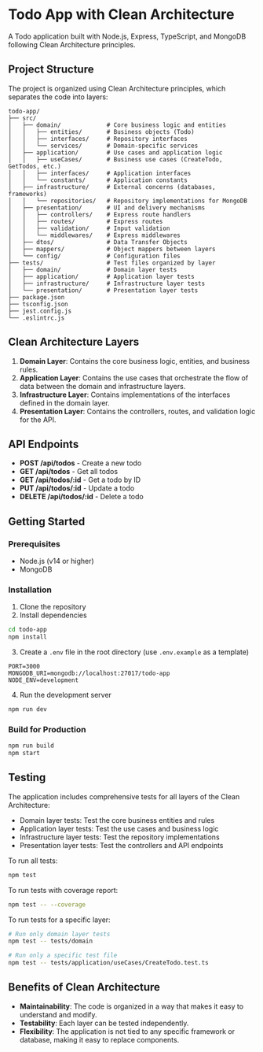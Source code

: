 # Todo App with Clean Architecture

A Todo application built with Node.js, Express, TypeScript, and MongoDB following Clean Architecture principles.

## Project Structure

The project is organized using Clean Architecture principles, which separates the code into layers:

```
todo-app/
├── src/
│   ├── domain/             # Core business logic and entities
│   │   ├── entities/       # Business objects (Todo)
│   │   ├── interfaces/     # Repository interfaces
│   │   └── services/       # Domain-specific services
│   ├── application/        # Use cases and application logic
│   │   ├── useCases/       # Business use cases (CreateTodo, GetTodos, etc.)
│   │   ├── interfaces/     # Application interfaces
│   │   └── constants/      # Application constants
│   ├── infrastructure/     # External concerns (databases, frameworks)
│   │   └── repositories/   # Repository implementations for MongoDB
│   ├── presentation/       # UI and delivery mechanisms
│   │   ├── controllers/    # Express route handlers
│   │   ├── routes/         # Express routes
│   │   ├── validation/     # Input validation
│   │   └── middlewares/    # Express middlewares
│   ├── dtos/               # Data Transfer Objects
│   ├── mappers/            # Object mappers between layers
│   └── config/             # Configuration files
├── tests/                  # Test files organized by layer
│   ├── domain/             # Domain layer tests
│   ├── application/        # Application layer tests
│   ├── infrastructure/     # Infrastructure layer tests
│   └── presentation/       # Presentation layer tests
├── package.json
├── tsconfig.json
├── jest.config.js
└── .eslintrc.js
```

## Clean Architecture Layers

1. **Domain Layer**: Contains the core business logic, entities, and business rules.
2. **Application Layer**: Contains the use cases that orchestrate the flow of data between the domain and infrastructure layers.
3. **Infrastructure Layer**: Contains implementations of the interfaces defined in the domain layer.
4. **Presentation Layer**: Contains the controllers, routes, and validation logic for the API.

## API Endpoints

- **POST /api/todos** - Create a new todo
- **GET /api/todos** - Get all todos
- **GET /api/todos/:id** - Get a todo by ID
- **PUT /api/todos/:id** - Update a todo
- **DELETE /api/todos/:id** - Delete a todo

## Getting Started

### Prerequisites

- Node.js (v14 or higher)
- MongoDB

### Installation

1. Clone the repository
2. Install dependencies

```bash
cd todo-app
npm install
```

3. Create a `.env` file in the root directory (use `.env.example` as a template)

```
PORT=3000
MONGODB_URI=mongodb://localhost:27017/todo-app
NODE_ENV=development
```

4. Run the development server

```bash
npm run dev
```

### Build for Production

```bash
npm run build
npm start
```

## Testing

The application includes comprehensive tests for all layers of the Clean Architecture:

- Domain layer tests: Test the core business entities and rules
- Application layer tests: Test the use cases and business logic
- Infrastructure layer tests: Test the repository implementations
- Presentation layer tests: Test the controllers and API endpoints

To run all tests:

```bash
npm test
```

To run tests with coverage report:

```bash
npm test -- --coverage
```

To run tests for a specific layer:

```bash
# Run only domain layer tests
npm test -- tests/domain

# Run only a specific test file
npm test -- tests/application/useCases/CreateTodo.test.ts
```

## Benefits of Clean Architecture

- **Maintainability**: The code is organized in a way that makes it easy to understand and modify.
- **Testability**: Each layer can be tested independently.
- **Flexibility**: The application is not tied to any specific framework or database, making it easy to replace components. 